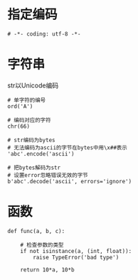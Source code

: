 # 指定编码
`# -*- coding: utf-8 -*-`

# 字符串
str以Unicode编码
```
# 单字符的编号
ord('A')

# 编码对应的字符
chr(66)

# str编码为bytes
# 无法编码为ascii的字节在bytes中用\x##表示
'abc'.encode('ascii')

# 把bytes解码为str
# 设置error忽略错误无效的字节
b'abc'.decode('ascii', errors='ignore')
```

# 函数

```
def func(a, b, c):
    
    # 检查参数的类型
    if not isinstance(a, (int, float)):
        raise TypeError('bad type')

    return 10*a, 10*b
```

